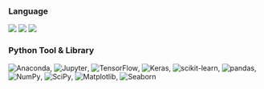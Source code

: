 

### Language

<img src ="https://img.shields.io/badge/Python-3776AB.svg?&style=for-the-badge&logo=Python&logoColor=white"/>

<img src ="https://img.shields.io/badge/Microsoft%20SQL%20Server-CC2927.svg?&style=for-the-badge&logo=Microsoft SQL Server&logoColor=white"/>

<img src ="https://img.shields.io/badge/R-276DC3.svg?&style=for-the-badge&logo=R&logoColor=white"/>

### Python Tool & Library

<img alt="Anaconda" src ="https://img.shields.io/badge/Anaconda-44A833.svg?&style=for-the-badge&logo=Anaconda&logoColor=white"/>,
<img alt="Jupyter" src ="https://img.shields.io/badge/Jupyter-F37626.svg?&style=for-the-badge&logo=Jupyter&logoColor=white"/>,
<img alt="TensorFlow" src ="https://img.shields.io/badge/TensorFlow-FF6F00.svg?&style=for-the-badge&logo=TensorFlow&logoColor=white"/>,
<img alt="Keras" src ="https://img.shields.io/badge/Keras-D00000.svg?&style=for-the-badge&logo=Keras&logoColor=white"/>,
<img alt="scikit-learn" src ="https://img.shields.io/badge/scikit-learn-F7931E.svg?&style=for-the-badge&logo=scikit-learn&logoColor=white"/>,
<img alt="pandas" src ="https://img.shields.io/badge/pandas-150458.svg?&style=for-the-badge&logo=pandas&logoColor=white"/>,
<img alt="NumPy" src ="https://img.shields.io/badge/NumPy-013243.svg?&style=for-the-badge&logo=NumPy&logoColor=white"/>,
<img alt="SciPy" src ="https://img.shields.io/badge/SciPy-8CAAE6.svg?&style=for-the-badge&logo=SciPy&logoColor=white"/>,
<img alt="Matplotlib" src ="https://img.shields.io/badge/Matplotlib-blue"/>,
<img alt="Seaborn" src ="https://img.shields.io/badge/Seaborn-blue"/>


<!--
**DSjeongmin/DSjeongmin** is a ✨ _special_ ✨ repository because its `README.md` (this file) appears on your GitHub profile.

Here are some ideas to get you started:

- 🔭 I’m currently working on ...
- 🌱 I’m currently learning ...
- 👯 I’m looking to collaborate on ...
- 🤔 I’m looking for help with ...
- 💬 Ask me about ...
- 📫 How to reach me: ...
- 😄 Pronouns: ...
- ⚡ Fun fact: ...
-->
